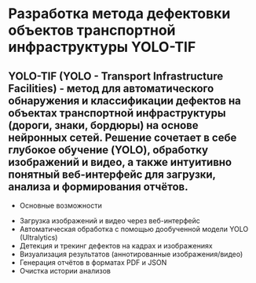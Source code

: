 # Разработка метода дефектовки объектов транспортной инфраструктуры YOLO-TIF

## YOLO-TIF (YOLO - Transport Infrastructure Facilities) - метод для автоматического обнаружения и классификации дефектов на объектах транспортной инфраструктуры (дороги, знаки, бордюры) на основе нейронных сетей. Решение сочетает в себе глубокое обучение (YOLO), обработку изображений и видео, а также интуитивно понятный веб-интерфейс для загрузки, анализа и формирования отчётов.

* Основные возможности
- Загрузка изображений и видео через веб-интерфейс
- Автоматическая обработка с помощью дообученной модели YOLO (Ultralytics)
- Детекция и трекинг дефектов на кадрах и изображениях
- Визуализация результатов (аннотированные изображения/видео)
- Генерация отчётов в форматах PDF и JSON
- Очистка истории анализов
